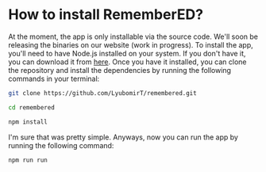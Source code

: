 # How to install RememberED?

At the moment, the app is only installable via the source code. We'll soon be releasing the binaries on our website (work in progress). To install the app, you'll need to have Node.js installed on your system. If you don't have it, you can download it from [here](https://nodejs.org/en/download/). Once you have it installed, you can clone the repository and install the dependencies by running the following commands in your terminal:

```bash
git clone https://github.com/LyubomirT/remembered.git
``` 

```bash
cd remembered
```

```bash
npm install
```

I'm sure that was pretty simple. Anyways, now you can run the app by running the following command:

```bash
npm run run
```



